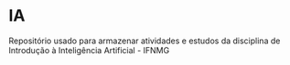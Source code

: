 # IA
Repositório usado para armazenar atividades e estudos da disciplina de Introdução à Inteligência Artificial - IFNMG
